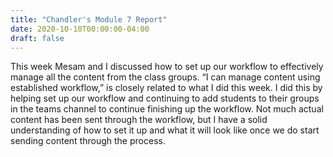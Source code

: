 ```yaml
---
title: "Chandler's Module 7 Report"
date: 2020-10-10T00:00:00-04:00
draft: false
---
```


This week Mesam and I discussed how to set up our workflow to effectively manage all the content from the class groups. “I can manage content using established workflow,” is closely related to what I did this week. I did this by helping set up our workflow and continuing to add students to their groups in the teams channel to continue finishing up the workflow. Not much actual content has been sent through the workflow, but I have a solid understanding of how to set it up and what it will look like once we do start sending content through the process. 
